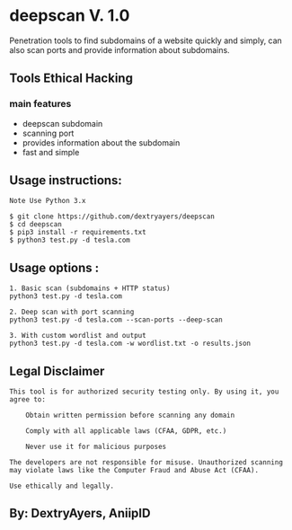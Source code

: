 # deepscan V. 1.0
Penetration tools to find subdomains of a website quickly and simply, can also scan ports and provide information about subdomains.

## Tools Ethical Hacking

### main features
- deepscan subdomain
- scanning port
- provides information about the subdomain
- fast and simple

## Usage instructions:
```
Note Use Python 3.x

$ git clone https://github.com/dextryayers/deepscan
$ cd deepscan
$ pip3 install -r requirements.txt
$ python3 test.py -d tesla.com
```
## Usage options :

```
1. Basic scan (subdomains + HTTP status)
python3 test.py -d tesla.com

2. Deep scan with port scanning
python3 test.py -d tesla.com --scan-ports --deep-scan

3. With custom wordlist and output
python3 test.py -d tesla.com -w wordlist.txt -o results.json
```

## Legal Disclaimer

```
This tool is for authorized security testing only. By using it, you agree to:

    Obtain written permission before scanning any domain

    Comply with all applicable laws (CFAA, GDPR, etc.)

    Never use it for malicious purposes

The developers are not responsible for misuse. Unauthorized scanning may violate laws like the Computer Fraud and Abuse Act (CFAA).

Use ethically and legally.
```

## By: DextryAyers, AniipID
